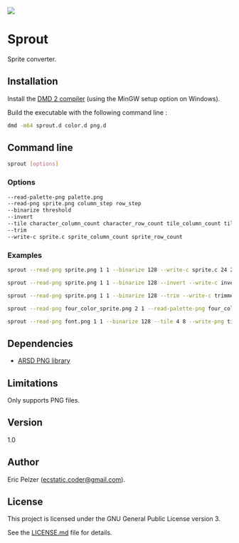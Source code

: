 ![](https://github.com/senselogic/SPROUT/blob/master/LOGO/sprout.png)

# Sprout

Sprite converter.

## Installation

Install the [DMD 2 compiler](https://dlang.org/download.html) (using the MinGW setup option on Windows).

Build the executable with the following command line :

```bash
dmd -m64 sprout.d color.d png.d
```

## Command line

```bash
sprout [options]
```

### Options

```bash
--read-palette-png palette.png
--read-png sprite.png column_step row_step
--binarize threshold
--invert
--tile character_column_count character_row_count tile_column_count tile_row_count
--trim
--write-c sprite.c sprite_column_count sprite_row_count
```

### Examples

```bash
sprout --read-png sprite.png 1 1 --binarize 128 --write-c sprite.c 24 21
```

```bash
sprout --read-png sprite.png 1 1 --binarize 128 --invert --write-c inverted_sprite.c 24 21
```

```bash
sprout --read-png sprite.png 1 1 --binarize 128 --trim --write-c trimmed_sprite.c 24 21
```

```bash
sprout --read-png four_color_sprite.png 2 1 --read-palette-png four_color_palette.png --write-c four_color_sprite.c 24 21
```

```bash
sprout --read-png font.png 1 1 --binarize 128 --tile 4 8 --write-png tiled_font_1.png --tile -2 -4 --write-png tiled_font_2.png --write-flat-c flat_font.c 8 4
```

## Dependencies

*   [ARSD PNG library](https://github.com/adamdruppe/arsd)

## Limitations

Only supports PNG files.

## Version

1.0

## Author

Eric Pelzer (ecstatic.coder@gmail.com).

## License

This project is licensed under the GNU General Public License version 3.

See the [LICENSE.md](LICENSE.md) file for details.
